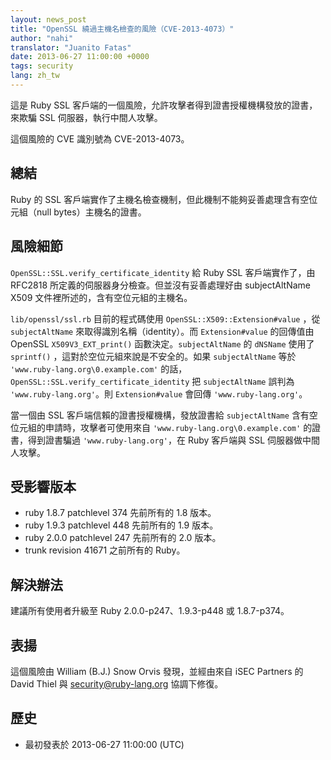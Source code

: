 ```yaml
---
layout: news_post
title: "OpenSSL 繞過主機名檢查的風險（CVE-2013-4073）"
author: "nahi"
translator: "Juanito Fatas"
date: 2013-06-27 11:00:00 +0000
tags: security
lang: zh_tw
---
```


這是 Ruby SSL 客戶端的一個風險，允許攻擊者得到證書授權機構發放的證書，來欺騙 SSL 伺服器，執行中間人攻擊。

這個風險的 CVE 識別號為 CVE-2013-4073。

## 總結

Ruby 的 SSL 客戶端實作了主機名檢查機制，但此機制不能夠妥善處理含有空位元組（null bytes）主機名的證書。

## 風險細節

`OpenSSL::SSL.verify_certificate_identity` 給 Ruby SSL 客戶端實作了，由 RFC2818 所定義的伺服器身分檢查。但並沒有妥善處理好由 subjectAltName X509 文件裡所述的，含有空位元組的主機名。

`lib/openssl/ssl.rb` 目前的程式碼使用 `OpenSSL::X509::Extension#value` ，從 `subjectAltName` 來取得識別名稱（identity）。而 `Extension#value` 的回傳值由 OpenSSL `X509V3_EXT_print()` 函數決定。`subjectAltName` 的 `dNSName` 使用了 `sprintf()` ，這對於空位元組來說是不安全的。如果 `subjectAltName` 等於 `'www.ruby-lang.org\0.example.com'` 的話，`OpenSSL::SSL.verify_certificate_identity` 把 `subjectAltName` 誤判為 `'www.ruby-lang.org'`。則 `Extension#value` 會回傳 `'www.ruby-lang.org'`。

當一個由 SSL 客戶端信賴的證書授權機構，發放證書給 `subjectAltName` 含有空位元組的申請時，攻擊者可使用來自 `'www.ruby-lang.org\0.example.com'` 的證書，得到證書騙過 `'www.ruby-lang.org'`，在 Ruby 客戶端與 SSL 伺服器做中間人攻擊。

## 受影響版本

* ruby 1.8.7 patchlevel 374 先前所有的 1.8 版本。
* ruby 1.9.3 patchlevel 448 先前所有的 1.9 版本。
* ruby 2.0.0 patchlevel 247 先前所有的 2.0 版本。
* trunk revision 41671 之前所有的 Ruby。

## 解決辦法

建議所有使用者升級至 Ruby 2.0.0-p247、1.9.3-p448 或 1.8.7-p374。

## 表揚

這個風險由 William (B.J.) Snow Orvis 發現，並經由來自 iSEC Partners 的 David Thiel 與 security@ruby-lang.org 協調下修復。

## 歷史

 * 最初發表於 2013-06-27 11:00:00 (UTC)
